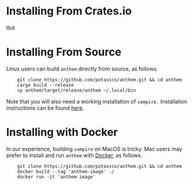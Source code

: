 # Installing From Crates.io
tbd

# Installing From Source
Linux users can build `anthem` directly from source, as follows.

```
    git clone https://github.com/potassco/anthem.git && cd anthem
    cargo build --release
    cp anthem/target/release/anthem ~/.local/bin
```

Note that you will also need a working installation of `vampire.`
Installation instructions can be found [here](https://vprover.github.io/).

# Installing with Docker
In our experience, building `vampire` on MacOS is tricky.
Mac users may prefer to install and run `anthem` with [Docker](https://www.docker.com/), as follows.

```
    git clone https://github.com/potassco/anthem.git && cd anthem
    docker build --tag 'anthem-image' ./
    docker run -it 'anthem-image'
```
